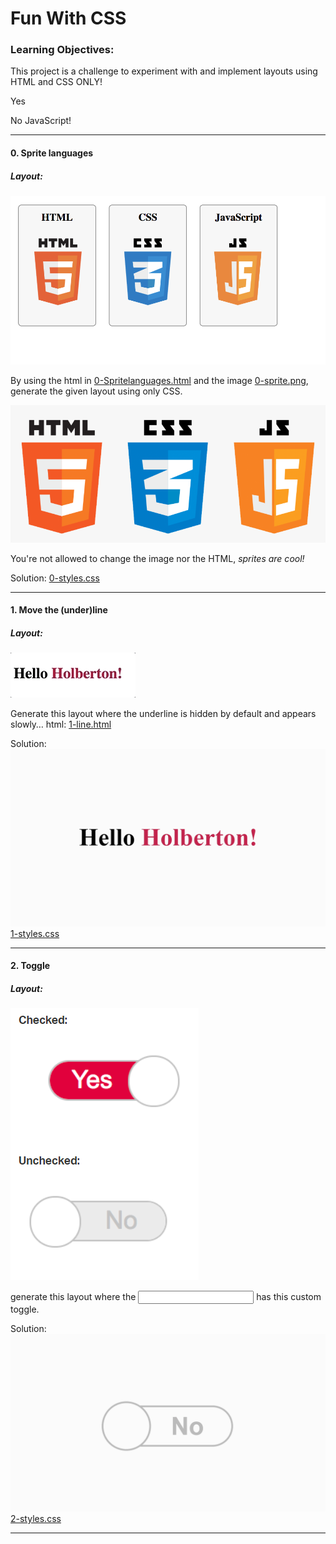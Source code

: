 # Fun With CSS
### Learning Objectives:
This project is a challenge to experiment with and implement layouts using HTML and CSS ONLY!

Yes

No JavaScript!

---
#### 0. Sprite languages
##### Layout:
![layout](0-layout.png)

By using the html in [0-Spritelanguages.html](**0-Spritelanguages.html**) and the image [0-sprite.png](**0-sprite.png**), generate the given layout using only CSS.

![0-sprite.png](0-sprite.png)

You're not allowed to change the image nor the HTML, *sprites are cool!*

Solution: [0-styles.css](0-styles.css)

---
#### 1. Move the (under)line
##### Layout:
![layout](1-layout.gif)

Generate this layout where the underline is hidden by default and appears slowly…
html: [1-line.html](1-line.html)

Solution:
![HelloHolbertonCSS.gif](HelloHolbertonCSS.gif)
[1-styles.css](1-styles.css)

---

#### 2. Toggle
##### Layout:
![layout](2-layout.png)

generate this layout where the <input> has this custom toggle.

Solution:
![ToggleHolberton.gif](ToggleHolberton.gif)
[2-styles.css](2-styles.css)

---
